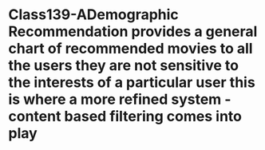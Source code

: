 # Class139-ADemographic Recommendation provides a general chart of recommended movies to all the users they are not sensitive to the interests of a particular user this is where a more refined system - content based filtering comes into play
